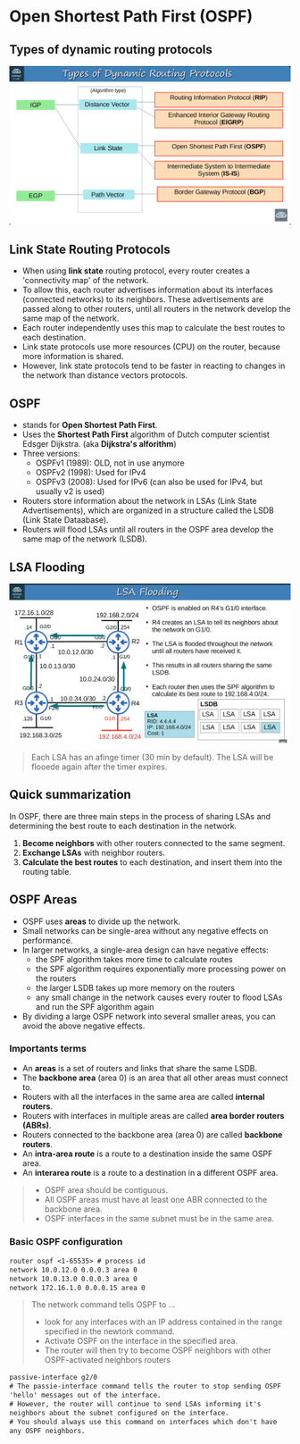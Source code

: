 # Open Shortest Path First (OSPF)

## Types of dynamic routing protocols

![dynamic routing protocols](./.medias/ospf/dynamic_routing_protocols.png) 

## Link State Routing Protocols

- When using **link state** routing protocol, every router creates a 'connectivity map' of the network.
- To allow this, each router advertises information about its interfaces (connected networks) to its neighbors. These advertisements are passed along to other routers, until all routers in the network develop the same map of the network.
- Each router independently uses this map to calculate the best routes to each destination.
- Link state protocols use more resources (CPU) on the router, because more information is shared.
- However, link state protocols tend to be faster in reacting to changes in the network than distance vectors protocols.

## OSPF

- stands for **Open Shortest Path First**.
- Uses the **Shortest Path First** algorithm of Dutch computer scientist Edsger Dijkstra. (aka **Dijkstra's alforithm**)
- Three versions:
    - OSPFv1 (1989): OLD, not in use anymore
    - OSPFv2 (1998): Used for IPv4
    - OSPFv3 (2008): Used for IPv6 (can also be used for IPv4, but usually v2 is used)
- Routers store information about the network in LSAs (Link State Advertisements), which are organized in a structure called the LSDB (Link State Dataabase).
- Routers will flood LSAs until all routers in the OSPF area develop the same map of the network (LSDB).

## LSA Flooding

![LSA flooding](./.medias/ospf/lsa_flooding.png)

> Each LSA has an afinge timer (30 min by default). The LSA will be flooede again after the timer expires.

## Quick summarization

In OSPF, there are three main steps in the process of sharing LSAs and determining the best route to each destination in the network.

1. **Become neighbors** with other routers connected to the same segment.
2. **Exchange LSAs** with neighbor routers.
3. **Calculate the best routes** to each destination, and insert them into the routing table.

## OSPF Areas

- OSPF uses **areas** to divide up the network.
- Small networks can be single-area without any negative effects on performance.
- In larger networks, a single-area design can have negative effects:
    - the SPF algorithm takes more time to calculate routes
    - the SPF algorithm requires exponentially more processing power on the routers
    - the larger LSDB takes up more memory on the routers
    - any small change in the network causes every router to flood LSAs and run the SPF algorithm again
- By dividing a large OSPF network into several smaller areas, you can avoid the above negative effects.

### Importants terms

- An **areas** is a set of routers and links that share the same LSDB.
- The **backbone area** (area 0) is an area that all other areas must connect to.
- Routers with all the interfaces in the same area are called **internal routers**.
- Routers with interfaces in multiple areas are called **area border routers (ABRs)**.
- Routers connected to the backbone area (area 0) are called **backbone routers**.
- An **intra-area route** is a route to a destination inside the same OSPF area.
- An **interarea route** is a route to a destination in a different OSPF area.

> - OSPF area should be contiguous.
> - All OSPF areas must have at least one ABR connected to the backbone area.
> - OSPF interfaces in the same subnet must be in the same area.

### Basic OSPF configuration

```
router ospf <1-65535> # process id
network 10.0.12.0 0.0.0.3 area 0
network 10.0.13.0 0.0.0.3 area 0
network 172.16.1.0 0.0.0.15 area 0
```

> The network command tells OSPF to ...
> - look for any interfaces with an IP address contained in the range specified in the newtork command.
> - Activate OSPF on the interface in the specified area.
> - The router will then try to become OSPF neighbors with other OSPF-activated neighbors routers

```
passive-interface g2/0
# The passie-interface command tells the router to stop sending OSPF 'hello' messages out of the interface.
# However, the router will continue to send LSAs informing it's neighbors about the subnet configured on the interface.
# You should always use this command on interfaces which don't have any OSPF neighbors.
```